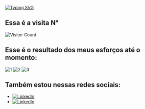 [![Typing SVG](https://readme-typing-svg.herokuapp.com/?color=fff&size=60&center=true&vCenter=true&width=1000&lines=Bem+vindo+ao+meu+perfil!+:%29)](https://git.io/typing-svg)

## Essa é a visita N°
![Visitor Count](https://profile-counter.glitch.me/NatanCarFF/count.svg)

## Esse é o resultado dos meus esforços até o momento:



![1](https://github.com/NatanCarFF/NatanCarFF/assets/161735922/ac199bf0-ea33-4ad2-b71e-2d0b01bf5cca)
![2](https://github.com/NatanCarFF/NatanCarFF/assets/161735922/c764310d-6be8-4f49-9e1e-c482c441b929)
![3](https://github.com/NatanCarFF/NatanCarFF/assets/161735922/5d796362-173a-4e66-b524-e97c75723a46)




## Também estou nessas redes sociais:
- [![LinkedIn](https://img.shields.io/badge/LinkedIn-fff?style=for-the-badge&logo=linkedin&logoColor=0E76A8)](https://www.linkedin.com/in/🛡-natanael-carvalho-082380201/)
- [![LinkedIn](https://img.shields.io/badge/instagram-fff?style=for-the-badge&logo=instagram&logoColor=0E76A8)](https://instagram.com/NatanCarFF)
